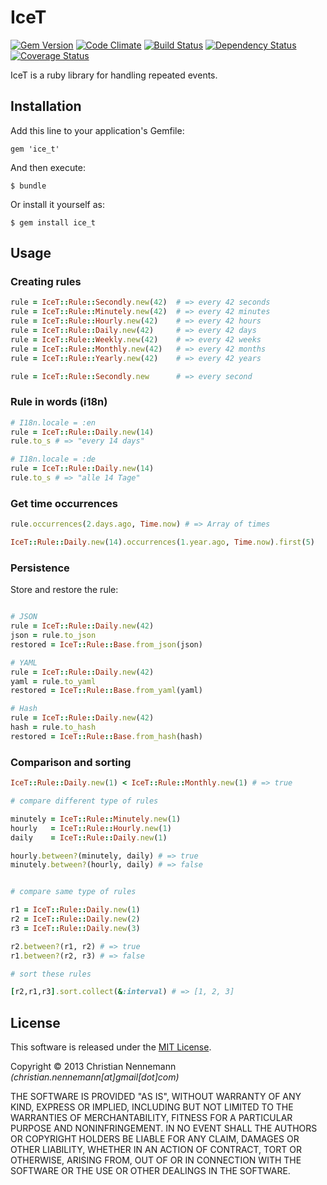# IceT

[![Gem Version](https://badge.fury.io/rb/ice_t.png)](http://badge.fury.io/rb/ice_t)
[![Code Climate](https://codeclimate.com/github/XORwell/ice_t.png)](https://codeclimate.com/github/XORwell/ice_t)
[![Build Status](https://travis-ci.org/XORwell/ice_t.png)](https://travis-ci.org/XORwell/ice_t)
[![Dependency Status](https://gemnasium.com/XORwell/ice_t.png)](https://gemnasium.com/XORwell/ice_t)
[![Coverage Status](https://coveralls.io/repos/XORwell/ice_t/badge.png)](https://coveralls.io/r/XORwell/ice_t)

IceT is a ruby library for handling repeated events.

## Installation

Add this line to your application's Gemfile:

    gem 'ice_t'

And then execute:

    $ bundle

Or install it yourself as:

    $ gem install ice_t

## Usage

### Creating rules

```ruby
rule = IceT::Rule::Secondly.new(42)  # => every 42 seconds
rule = IceT::Rule::Minutely.new(42)  # => every 42 minutes
rule = IceT::Rule::Hourly.new(42)    # => every 42 hours
rule = IceT::Rule::Daily.new(42)     # => every 42 days
rule = IceT::Rule::Weekly.new(42)    # => every 42 weeks
rule = IceT::Rule::Monthly.new(42)   # => every 42 months
rule = IceT::Rule::Yearly.new(42)    # => every 42 years
```

```ruby
rule = IceT::Rule::Secondly.new      # => every second
```

### Rule in words (i18n)

```ruby
# I18n.locale = :en
rule = IceT::Rule::Daily.new(14)
rule.to_s # => "every 14 days"

# I18n.locale = :de
rule = IceT::Rule::Daily.new(14)
rule.to_s # => "alle 14 Tage"
```


### Get time occurrences

```ruby
rule.occurrences(2.days.ago, Time.now) # => Array of times

IceT::Rule::Daily.new(14).occurrences(1.year.ago, Time.now).first(5)

```

### Persistence

Store and restore the rule:

```ruby

# JSON
rule = IceT::Rule::Daily.new(42)
json = rule.to_json
restored = IceT::Rule::Base.from_json(json)

# YAML
rule = IceT::Rule::Daily.new(42)
yaml = rule.to_yaml
restored = IceT::Rule::Base.from_yaml(yaml)

# Hash
rule = IceT::Rule::Daily.new(42)
hash = rule.to_hash
restored = IceT::Rule::Base.from_hash(hash)

```


### Comparison and sorting
	
```ruby
IceT::Rule::Daily.new(1) < IceT::Rule::Monthly.new(1) # => true
```

```ruby
# compare different type of rules

minutely = IceT::Rule::Minutely.new(1)
hourly   = IceT::Rule::Hourly.new(1)
daily    = IceT::Rule::Daily.new(1)

hourly.between?(minutely, daily) # => true
minutely.between?(hourly, daily) # => false


# compare same type of rules

r1 = IceT::Rule::Daily.new(1)
r2 = IceT::Rule::Daily.new(2)
r3 = IceT::Rule::Daily.new(3)

r2.between?(r1, r2)	# => true
r1.between?(r2, r3)	# => false

# sort these rules

[r2,r1,r3].sort.collect(&:interval) # => [1, 2, 3]

```


## License
This software is released under the [MIT License](http://opensource.org/licenses/MIT).

Copyright © 2013 Christian Nennemann _(christian.nennemann[at]gmail[dot]com)_

THE SOFTWARE IS PROVIDED "AS IS", WITHOUT WARRANTY OF ANY KIND, EXPRESS OR
IMPLIED, INCLUDING BUT NOT LIMITED TO THE WARRANTIES OF MERCHANTABILITY,
FITNESS FOR A PARTICULAR PURPOSE AND NONINFRINGEMENT. IN NO EVENT SHALL THE
AUTHORS OR COPYRIGHT HOLDERS BE LIABLE FOR ANY CLAIM, DAMAGES OR OTHER
LIABILITY, WHETHER IN AN ACTION OF CONTRACT, TORT OR OTHERWISE, ARISING FROM,
OUT OF OR IN CONNECTION WITH THE SOFTWARE OR THE USE OR OTHER DEALINGS IN
THE SOFTWARE.